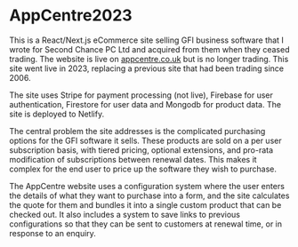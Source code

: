 # AppCentre2023

This is a React/Next.js eCommerce site selling GFI business software that I wrote for Second Chance PC Ltd and acquired from them when they ceased trading. The website is live on [appcentre.co.uk](https://www.appcentre.co.uk) but is no longer trading. This site went live in 2023, replacing a previous site that had been trading since 2006.

The site uses Stripe for payment processing (not live), Firebase for user authentication, Firestore for user data and Mongodb for product data. The site is deployed to Netlify.

The central problem the site addresses is the complicated purchasing options for the GFI software it sells. These products are sold on a per user subscription basis, with tiered pricing, optional extensions, and pro-rata modification of subscriptions between renewal dates. This makes it complex for the end user to price up the software they wish to purchase.

The AppCentre website uses a configuration system where the user enters the details of what they want to purchase into a form, and the site calculates the quote for them and bundles it into a single custom product that can be checked out. It also includes a system to save links to previous configurations so that they can be sent to customers at renewal time, or in response to an enquiry.
